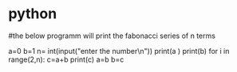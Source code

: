 # python
#the below programm will print the fabonacci series of n terms

a=0
b=1
n= int(input("enter the number\n"))
print(a )
print(b)
for i in range(2,n):
    c=a+b
    print(c)
    a=b
    b=c


